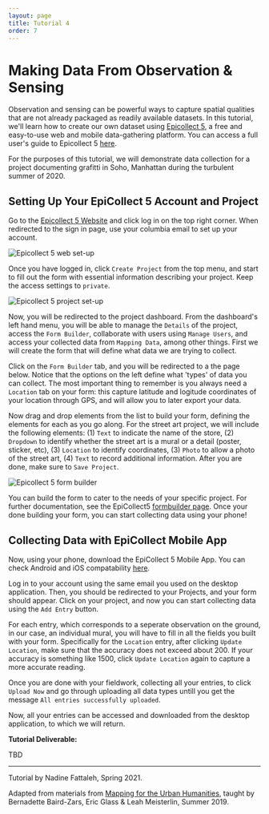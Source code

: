 ```yaml
---
layout: page
title: Tutorial 4
order: 7
---
```


# Making Data From Observation & Sensing


Observation and sensing can be powerful ways to capture spatial qualities that are not already packaged as readily available datasets. In this tutorial, we'll learn how to create our own dataset using [Epicollect 5](https://five.epicollect.net/), a free and easy-to-use web and mobile data-gathering platform. You can access a full user's guide to Epicollect 5 [here](https://docs.epicollect.net/). 

For the purposes of this tutorial, we will demonstrate data collection for a project documenting grafitti in Soho, Manhattan during the turbulent summer of 2020. 


## Setting Up Your EpiCollect 5 Account and Project 

Go to the [Epicollect 5 Website](https://five.epicollect.net/) and click log in on the top right corner. When redirected to the sign in page, use your columbia email to set up your account. 

![Epicollect 5 web set-up](/methods-in-spatial-research-sp2021/tutorials/assets/EpiCollect1.png)

Once you have logged in, click `Create Project` from the top menu, and start to fill out the form with essential information describing your project. Keep the access settings to `private`.  

![Epicollect 5 project set-up](/methods-in-spatial-research-sp2021/tutorials/assets/EpiCollect2.png)

Now, you will be redirected to the project dashboard. From the dashboard's left hand menu, you will be able to manage the `Details` of the project, access the `Form Builder`, collaborate with users using `Manage Users`, and access your collected data from `Mapping Data`, among other things. First we will create the form that will define what data we are trying to collect. 

Click on the `Form Builder` tab, and you will be redirected to a the page below. Notice that the options on the left define what 'types' of data you can collect. The most important thing to remember is you always need a `Location` tab on your form: this capture latitude and logitude coordinates of your location through GPS, and will allow you to later export your data. 

Now drag and drop elements from the list to build your form, defining the elements for each as you go along. For the street art project, we will include the following elements: (1) `Text` to indicate the name of the store, (2) `Dropdown` to identify whether the street art is a mural or a detail (poster, sticker, etc), (3) `Location` to identify coordinates, (3) `Photo` to allow a photo of the street art, (4) `Text` to record additional information. After you are done, make sure to `Save Project`.

![Epicollect 5 form builder](/methods-in-spatial-research-sp2021/tutorials/assets/EpiCollect3.png)

You can build the form to cater to the needs of your specific project. For further documentation, see the EpiCollect5 [formbuilder page](https://docs.epicollect.net/formbuilder/build-your-questionnaire). Once your done building your form, you can start collecting data using your phone!

## Collecting Data with EpiCollect Mobile App 

Now, using your phone, download the EpiCollect 5 Mobile App. You can check Android and iOS compatability [here](https://docs.epicollect.net/mobile-application/mobile-application). 

Log in to your account using the same email you used on the desktop application. Then, you should be redirected to your Projects, and your form should appear. Click on your project, and now you can start collecting data using the `Add Entry` button. 

For each entry, which corresponds to a seperate observation on the ground, in our case, an individual mural, you will have to fill in all the fields you built with your form. Specifically for the `Location` entry, after clicking `Update Location`, make sure that the accuracy does not exceed about 200. If your accuracy is something like 1500, click `Update Location` again to capture a more accurate reading. 

Once you are done with your fieldwork, collecting all your entries, to click `Upload Now` and go through uploading all data types untill you get the message `All entries successfully uploaded`. 

Now, all your entries can be accessed and downloaded from the desktop application, to which we will return. 

**Tutorial Deliverable:** 

TBD

<!-- Before the beginning of the next class, create a spatial dataset that doesn't yet exist, but that can be produced through a single short session of field work or archival research. **Produce a simple map illustrating your work and upload it to the Deliverables folder.**

Your dataset can be produced using any combination of the methods above, and again, is not expected to be overly detailed or time-consuming to produce. The most important thing is that the subject of your data be interesting enough to you to continue working on as you develop your final project for the class. In the next session we'll use the datasets you create to explore strategies for static visualization. -->

---

Tutorial by Nadine Fattaleh, Spring 2021. 

Adapted from materials from [Mapping for the Urban Humanities](https://github.com/CenterForSpatialResearch/mapping_for_the_urban_humanities), taught by Bernadette Baird-Zars, Eric Glass & Leah Meisterlin, Summer 2019.

